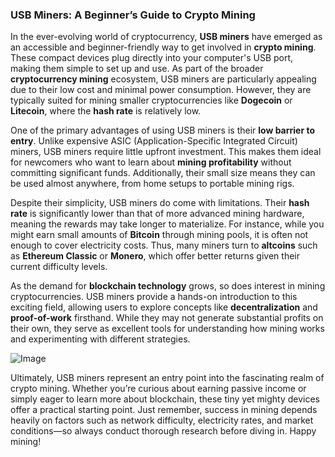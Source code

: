 ### USB Miners: A Beginner’s Guide to Crypto Mining

In the ever-evolving world of cryptocurrency, **USB miners** have emerged as an accessible and beginner-friendly way to get involved in **crypto mining**. These compact devices plug directly into your computer's USB port, making them simple to set up and use. As part of the broader **cryptocurrency mining** ecosystem, USB miners are particularly appealing due to their low cost and minimal power consumption. However, they are typically suited for mining smaller cryptocurrencies like **Dogecoin** or **Litecoin**, where the **hash rate** is relatively low.

One of the primary advantages of using USB miners is their **low barrier to entry**. Unlike expensive ASIC (Application-Specific Integrated Circuit) miners, USB miners require little upfront investment. This makes them ideal for newcomers who want to learn about **mining profitability** without committing significant funds. Additionally, their small size means they can be used almost anywhere, from home setups to portable mining rigs.

Despite their simplicity, USB miners do come with limitations. Their **hash rate** is significantly lower than that of more advanced mining hardware, meaning the rewards may take longer to materialize. For instance, while you might earn small amounts of **Bitcoin** through mining pools, it is often not enough to cover electricity costs. Thus, many miners turn to **altcoins** such as **Ethereum Classic** or **Monero**, which offer better returns given their current difficulty levels.

As the demand for **blockchain technology** grows, so does interest in mining cryptocurrencies. USB miners provide a hands-on introduction to this exciting field, allowing users to explore concepts like **decentralization** and **proof-of-work** firsthand. While they may not generate substantial profits on their own, they serve as excellent tools for understanding how mining works and experimenting with different strategies.

![Image](https://github.com/user-attachments/assets/057c907c-805e-4310-a052-f5031067f3de)

Ultimately, USB miners represent an entry point into the fascinating realm of crypto mining. Whether you’re curious about earning passive income or simply eager to learn more about blockchain, these tiny yet mighty devices offer a practical starting point. Just remember, success in mining depends heavily on factors such as network difficulty, electricity rates, and market conditions—so always conduct thorough research before diving in. Happy mining!